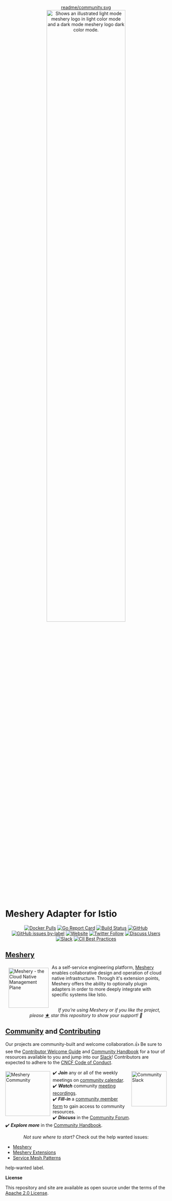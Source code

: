 <p style="text-align:center;" align="center">
  <a href="https://meshery.io">
    <picture align="center">
      <source media="(prefers-color-scheme: dark)" srcset="https://raw.githubusercontent.com/meshery/meshery-istio/master/img/readme/meshery-logo-dark-text-side.svg"  width="70%" align="center" style="margin-bottom:20px;">readme/community.svg
      <source media="(prefers-color-scheme: light)" srcset="https://raw.githubusercontent.com/meshery/meshery-istio/master/img/readme/meshery-logo-light-text-side.svg" width="70%" align="center" style="margin-bottom:20px;">
      <img alt="Shows an illustrated light mode meshery logo in light color mode and a dark mode meshery logo dark color mode." src="https://raw.githubusercontent.com/meshery/meshery-istio/master/img/readme/meshery-logo-light-text-side.svg" width="70%" align="center" style="margin-bottom:20px;">
    </picture>
  </a><br /><br />
</p>
 
# Meshery Adapter for Istio
<div align="center">

[![Docker Pulls](https://img.shields.io/docker/pulls/meshery-extensions/meshery-istio.svg)](https://hub.docker.com/r/meshery-extensions/meshery-istio)
[![Go Report Card](https://goreportcard.com/badge/github.com/meshery-extensions/meshery-istio)](https://goreportcard.com/report/github.com/meshery/meshery-istio)
[![Build Status](https://img.shields.io/github/actions/workflow/status/meshery/meshery-istio/multi-platform.yml?branch=master)](https://github.com/meshery/meshery-istio/actions)
[![GitHub](https://img.shields.io/github/license/meshery/meshery-istio.svg)](LICENSE)
[![GitHub issues by-label](https://img.shields.io/github/issues/meshery/meshery-istio/help%20wanted.svg)](https://github.com/meshery-extensions/meshery-istio/issues?q=is%3Aopen+is%3Aissue+label%3A"help+wanted")
[![Website](https://img.shields.io/website/https/meshery/meshery.svg)](https://meshery.io/)
[![Twitter Follow](https://img.shields.io/twitter/follow/meshery.svg?label=Follow&style=social)](https://twitter.com/intent/follow?screen_name=mesheryio)
[![Discuss Users](https://img.shields.io/discourse/users?server=http%3A%2F%2Fdiscuss.meshery.io)](https://meshery.io/community#discussion-forums)
[![Slack](https://img.shields.io/badge/Slack-@meshery.svg?logo=slack)](http://slack.meshery.io)
[![CII Best Practices](https://bestpractices.coreinfrastructure.org/projects/3564/badge)](https://bestpractices.coreinfrastructure.org/projects/3564)

</div>

<p style="clear:both;">
<h2><a href="https://meshery.io">Meshery</a></h2>
<a href="https://meshery.io"><img src="img/readme/meshery-logo-light-text-tag.svg"
style="margin:10px;" width="125px" 
alt="Meshery - the Cloud Native Management Plane" align="left" /></a>
As a self-service engineering platform, <a href="https://meshery.io">Meshery</a> enables collaborative design and operation of cloud native infrastructure. Through it's extension points, Meshery offers the ability to optionally plugin adapters in order to more deeply integrate with specific systems like Istio. 
<br /><br /><p align="center"><i>If you’re using Meshery or if you like the project, please <a href="https://github.com/meshery/meshery/stargazers">★</a> star this repository to show your support! 🤩</i></p>
</p>

<p style="clear:both;">
<h2><a name="contributing"></a><a name="community"></a> <a href="https://slack.meshery.io">Community</a> and <a href="https://docs.meshery.io/project/contributing">Contributing</a></h2>
Our projects are community-built and welcome collaboration.👍 Be sure to see the <a href="https://docs.meshery.io/project/contributing#not-sure-where-to-start">Contributor Welcome Guide</a> and <a href="https://meshery.io/community#handbook">Community Handbook</a> for a tour of resources available to you and jump into our <a href="https://slack.meshery.io">Slack</a>! Contributors are expected to adhere to the <a href="https://github.com/cncf/foundation/blob/master/code-of-conduct.md">CNCF Code of Conduct</a>.

<a href="https://slack.meshery.io"><img alt="Community Slack" src="img/readme/slack-128.png" style="margin-left:10px;padding-top:5px;" width="110px" align="right" /></a>

<a href="https://meshery.io/community"><img alt="Meshery Community" src="img/readme/community.svg" style="margin-right:8px;padding-top:5px;" width="140px" align="left" /></a>

<p>
✔️ <em><strong>Join</strong></em> any or all of the weekly meetings on <a href="https://meshery.io/calendar">community calendar</a>.<br />
✔️ <em><strong>Watch</strong></em> community <a href="https://www.youtube.com/@mesheryio?sub_confirmation=1">meeting recordings</a>.<br />
✔️ <em><strong>Fill-in</strong></em> a <a href="https://meshery.io/newcomers">community member form</a> to gain access to community resources.
<br />
✔️ <em><strong>Discuss</strong></em> in the <a href="https://meshery.io/community#discussion-forums">Community Forum</a>.<br />
✔️ <em><strong>Explore more</strong></em> in the <a href="https://meshery.io/community#handbook">Community Handbook</a>.<br />
</p>
<p align="center">
  <i>Not sure where to start?</i> Check out the help wanted issues:

- [Meshery](https://github.com/layer5io/meshery/issues?q=is%3Aissue+is%3Aopen+label%3A%22help+wanted%22)
- [Meshery Extensions](https://github.com/layer5io/meshery-extensions/issues?q=is%3Aissue+is%3Aopen+label%3A%22help+wanted%22)
- [Service Mesh Patterns](https://github.com/layer5io/service-mesh-patterns/issues?q=is%3Aissue+is%3Aopen+label%3A%22help+wanted%22)

help‑wanted label</a>.

</p>

**License**

This repository and site are available as open source under the terms of the [Apache 2.0 License](https://opensource.org/licenses/Apache-2.0).
